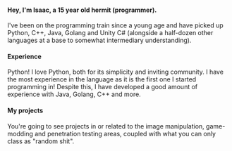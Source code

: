 #### Hey, I'm Isaac, a 15 year old hermit (programmer).

I've been on the programming train since a young age and have picked up Python, C++, Java, Golang and Unity C# (alongside a half-dozen other languages at a base to somewhat intermediary understanding).

#### Experience

Python! I love Python, both for its simplicity and inviting community. I have the most experience in the language as it is the first one I started programming in! Despite this, I have developed a good amount of experience with Java, Golang, C++ and more.

#### My projects

You're going to see projects in or related to the image manipulation, game-modding and penetration testing areas, coupled with what you can only class as "random shit".
